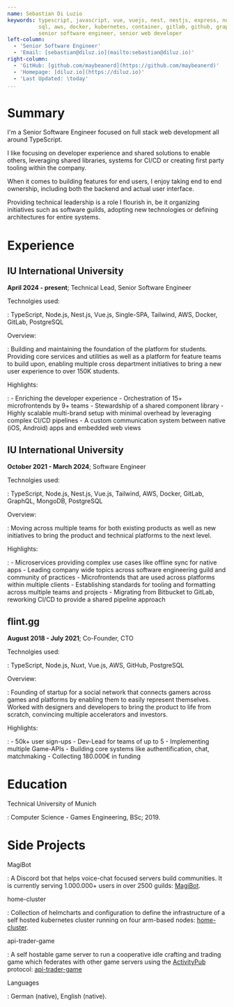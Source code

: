 ```yaml
---
name: Sebastian Di Luzio
keywords: typescript, javascript, vue, vuejs, nest, nestjs, express, node, nodejs, fastify, npm, postgresql,
          sql, aws, docker, kubernetes, container, gitlab, github, graphql, tailwind, api, testing, architecture,
          senior software engineer, senior web developer
left-column:
  - 'Senior Software Engineer'
  - 'Email: [sebastian@diluz.io](mailto:sebastian@diluz.io)'
right-column:
  - 'GitHub: [github.com/maybeanerd](https://github.com/maybeanerd)'
  - 'Homepage: [diluz.io](https://diluz.io)'
  - 'Last Updated: \today'
...
```


# Summary

I'm a Senior Software Engineer focused on full stack web development all around TypeScript.

I like focusing on developer experience and shared solutions to enable others, leveraging shared libraries, systems for CI/CD or creating first party tooling within the company.

When it comes to building features for end users, I enjoy taking end to end ownership, including both the backend and actual user interface.

Providing technical leadership is a role I flourish in, be it organizing initiatives such as software guilds, adopting new technologies or defining architectures for entire systems.


# Experience


## IU International University

**April 2024 - present**; Technical Lead, Senior Software Engineer

Technolgies used:

: TypeScript, Node.js, Nest.js, Vue.js, Single-SPA, Tailwind, AWS, Docker, GitLab, PostgreSQL

Overview:

:  Building and maintaining the foundation of the platform for students. Providing core services and utilities as well as a platform for feature teams to build upon, enabling multiple cross department initiatives to bring a new user experience to over 150K students.

Highlights:

:   - Enriching the developer experience
    - Orchestration of 15+ microfrontends by 9+ teams
    - Stewardship of a shared component library
    - Highly scalable multi-brand setup with minimal overhead by leveraging complex CI/CD pipelines
    - A custom communication system between native (iOS, Android) apps and embedded web views


## IU International University

**October 2021 - March 2024**; Software Engineer

Technolgies used:

: TypeScript, Node.js, Nest.js, Vue.js, Tailwind, AWS, Docker, GitLab, GraphQL, MongoDB, PostgreSQL

Overview:

:  Moving across multiple teams for both existing products as well as new initiatives to bring the product and technical platforms to the next level.

Highlights:

:   - Microservices providing complex use cases like offline sync for native apps
    - Leading company wide topics across software engineering guild and community of practices
    - Microfrontends that are used across platforms within multiple clients
    - Establishing standards for tooling and formatting across multiple teams and projects
    - Migrating from Bitbucket to GitLab, reworking CI/CD to provide a shared pipeline approach

## flint.gg

**August 2018 - July 2021**; Co-Founder, CTO

Technolgies used:

: TypeScript, Node.js, Nuxt, Vue.js, AWS, GitHub, PostgreSQL

Overview:

:   Founding of startup for a social network that connects gamers across games and platforms by enabling them to easily represent themselves. Worked with designers and developers to bring the product to life from scratch, convincing multiple accelerators and investors.
    

Highlights:

:   - 50k+ user sign-ups
    - Dev-Lead for teams of up to 5
    - Implementing multiple Game-APIs
    - Building core systems like authentification, chat, matchmaking
    - Collecting 180.000€ in funding


# Education

Technical University of Munich

:   Computer Science - Games Engineering, BSc; 2019.

# Side Projects

MagiBot

 : A Discord bot that helps voice-chat focused servers build communities.
   It is currently serving 1.000.000+ users in over 2500 guilds:
   [MagiBot](https://github.com/maybeanerd/MagiBot).

home-cluster

 : Collection of helmcharts and configuration to define the infrastructure
   of a self hosted kubernetes cluster running on four arm-based nodes:
   [home-cluster](https://github.com/maybeanerd/home-cluster).

api-trader-game

 : A self hostable game server to run a cooperative idle crafting and trading game which
   federates with other game servers using the [ActivityPub](https://www.w3.org/TR/activitypub/) protocol: [api-trader-game](https://github.com/maybeanerd/selfhosted-api-trader-game)



Languages

: German (native), English (native).